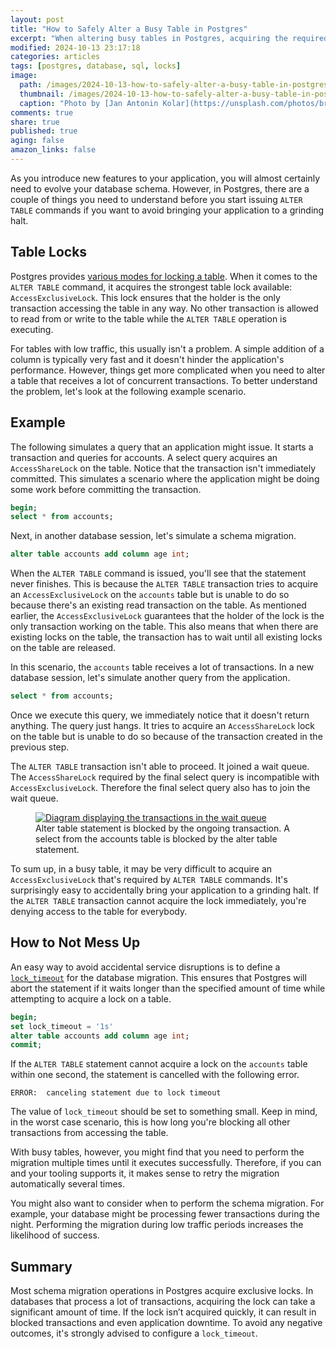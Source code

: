 ```yaml
---
layout: post
title: "How to Safely Alter a Busy Table in Postgres"
excerpt: "When altering busy tables in Postgres, acquiring the required locks can lead to application downtime if not handled carefully. This post explains the potential pitfalls of using ALTER TABLE on high-traffic tables, and provides strategies for minimizing disruptions."
modified: 2024-10-13 23:17:18
categories: articles
tags: [postgres, database, sql, locks]
image:
  path: /images/2024-10-13-how-to-safely-alter-a-busy-table-in-postgres/cover.jpg
  thumbnail: /images/2024-10-13-how-to-safely-alter-a-busy-table-in-postgres/cover_thumb.jpg
  caption: "Photo by [Jan Antonin Kolar](https://unsplash.com/photos/brown-wooden-drawer-lRoX0shwjUQ)"
comments: true
share: true
published: true
aging: false
amazon_links: false
---
```


As you introduce new features to your application, you will almost certainly need to evolve your database schema.
However, in Postgres, there are a couple of things you need to understand before you start issuing `ALTER TABLE` commands if you want to avoid bringing your application to a grinding halt.

## Table Locks

Postgres provides [various modes for locking a table](https://www.postgresql.org/docs/current/explicit-locking.html#LOCKING-TABLES).
When it comes to the `ALTER TABLE` command, it acquires the strongest table lock available: `AccessExclusiveLock`.
This lock ensures that the holder is the only transaction accessing the table in any way.
No other transaction is allowed to read from or write to the table while the `ALTER TABLE` operation is executing.

For tables with low traffic, this usually isn't a problem.
A simple addition of a column is typically very fast and it doesn't hinder the application's performance.
However, things get more complicated when you need to alter a table that receives a lot of concurrent transactions.
To better understand the problem, let's look at the following example scenario.

## Example

The following simulates a query that an application might issue.
It starts a transaction and queries for accounts.
A select query acquires an `AccessShareLock` on the table.
Notice that the transaction isn't immediately committed.
This simulates a scenario where the application might be doing some work before committing the transaction.

```sql
begin;
select * from accounts;
```

Next, in another database session, let's simulate a schema migration.

```sql
alter table accounts add column age int;
```

When the `ALTER TABLE` command is issued, you'll see that the statement never finishes.
This is because the `ALTER TABLE` transaction tries to acquire an `AccessExclusiveLock` on the `accounts` table but is unable to do so because there's an existing read transaction on the table.
As mentioned earlier, the `AccessExclusiveLock` guarantees that the holder of the lock is the only transaction working on the table.
This also means that when there are existing locks on the table, the transaction has to wait until all existing locks on the table are released.

In this scenario, the `accounts` table receives a lot of transactions.
In a new database session, let's simulate another query from the application.

```sql
select * from accounts;
```

Once we execute this query, we immediately notice that it doesn't return anything.
The query just hangs.
It tries to acquire an `AccessShareLock` lock on the table but is unable to do so because of the transaction created in the previous step.

The `ALTER TABLE` transaction isn't able to proceed.
It joined a wait queue.
The `AccessShareLock` required by the final select query is incompatible with `AccessExclusiveLock`.
Therefore the final select query also has to join the wait queue.

<figure>
	<a href="{{ site.url}}/images/2024-10-13-how-to-safely-alter-a-busy-table-in-postgres/diagram.png" class="image-popup"><img src="{{ site.url}}/images/2024-10-13-how-to-safely-alter-a-busy-table-in-postgres/diagram.png" alt="Diagram displaying the transactions in the wait queue"></a>
	<figcaption>Alter table statement is blocked by the ongoing transaction. A select from the accounts table is blocked by the alter table statement.</figcaption>
</figure>

To sum up, in a busy table, it may be very difficult to acquire an `AccessExclusiveLock` that's required by `ALTER TABLE` commands.
It's surprisingly easy to accidentally bring your application to a grinding halt.
If the `ALTER TABLE` transaction cannot acquire the lock immediately, you're denying access to the table for everybody.

## How to Not Mess Up

An easy way to avoid accidental service disruptions is to define a [`lock_timeout`](https://www.postgresql.org/docs/current/runtime-config-client.html#GUC-LOCK-TIMEOUT) for the database migration.
This ensures that Postgres will abort the statement if it waits longer than the specified amount of time while attempting to acquire a lock on a table.

```sql
begin;
set lock_timeout = '1s'
alter table accounts add column age int;
commit;
```

If the `ALTER TABLE` statement cannot acquire a lock on the `accounts` table within one second, the statement is cancelled with the following error.

```
ERROR:  canceling statement due to lock timeout
```

The value of `lock_timeout` should be set to something small.
Keep in mind, in the worst case scenario, this is how long you're blocking all other transactions from accessing the table.

With busy tables, however, you might find that you need to perform the migration multiple times until it executes successfully.
Therefore, if you can and your tooling supports it, it makes sense to retry the migration automatically several times.

You might also want to consider when to perform the schema migration.
For example, your database might be processing fewer transactions during the night.
Performing the migration during low traffic periods increases the likelihood of success.

## Summary

Most schema migration operations in Postgres acquire exclusive locks.
In databases that process a lot of transactions, acquiring the lock can take a significant amount of time.
If the lock isn’t acquired quickly, it can result in blocked transactions and even application downtime.
To avoid any negative outcomes, it's strongly advised to configure a `lock_timeout`.
